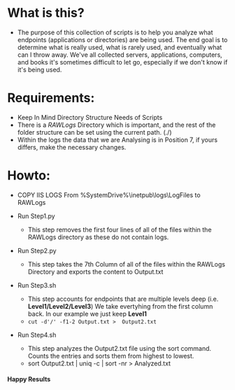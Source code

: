 # What is this?
- The purpose of this collection of scripts is to help you analyze what endpoints (applications or directories) are being used. The end goal is to determine what is really used, what is rarely used, and eventually what can I throw away. We've all collected servers, applications, computers, and books it's sometimes difficult to let go, especially if we don't know if it's being used.
  

# Requirements:
- Keep In Mind Directory Structure Needs of Scripts
 - There is a *RAWLogs* Directory which is important, and the rest of the folder structure can be set using the current path. (./)  
- Within the logs the data that we are Analysing is in Position 7, if yours differs, make the necessary changes. 

# Howto: 

- COPY IIS LOGS From %SystemDrive%\inetpub\logs\LogFiles to RAWLogs

- Run Step1.py
  - This step removes the first four lines of all of the files within the RAWLogs directory as these do not contain logs.  
- Run Step2.py
  -  This step takes the 7th Column of all of the files within the RAWLogs Directory and exports the content to Output.txt 
- Run Step3.sh
  -  This step accounts for endpoints that are multiple levels deep (i.e. **Level1/Level2/Level3**) We take evertyhing from the first column back. In our example we just keep **Level1**
  -   ``` cut -d'/' -f1-2 Output.txt >  Output2.txt ```
- Run Step4.sh
  -  This step analyzes the Output2.txt file using the sort command. Counts the entries and sorts them from highest to lowest.
    - sort Output2.txt | uniq -c | sort -nr > Analyzed.txt   

#### Happy Results




